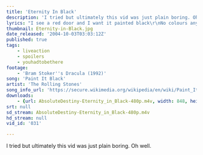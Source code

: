 ```yaml
---
title: 'Eternity In Black'
description: 'I tried but ultimately this vid was just plain boring. Oh well.'
lyrics: "I see a red door and I want it painted black\r\nNo colours any more I want them to turn black\r\nI see the girls walk by dressed in their summer clothes\r\nI have to turn my head until my darkness goes\r\n\r\nI see a line of cars and they're all painted black\r\nWith flowers and my love both never to come back\r\nI see people turn their heads and quickly look away\r\nLike a new born baby it just happens every day\r\n\r\nI look inside myself and see my heart is black\r\nI see my red door and must have it painted black\r\nMaybe then I'll fade away and not have to face the facts\r\nIt's not easy facin' up when your whole world is black\r\n\r\nNo more will my green sea go turn a deeper blue\r\nI could not foresee this thing happening to you\r\n\r\nIf I look hard enough into the settin' sun\r\nMy love will laugh with me before the mornin' comes\r\n\r\nHmm, hmm, hmm,...\r\n\r\nI wanna see it tainted, tainted black\r\nBlack as night, black as coal\r\nI wanna see the sun blotted out from the sky\r\nI wanna see it tainted, tainted, tainted, tainted black\r\nYeah!\r\n\r\nHmm, hmm, hmm,..."
thumbnail: Eternity-in-Black.jpg
date_released: '2004-10-03T03:03:12Z'
published: true
tags:
    - liveaction
    - spoilers
    - youhadtobethere
footage:
    - 'Bram Stoker''s Dracula (1992)'
song: 'Paint It Black'
artist: 'The Rolling Stones'
song_info_url: 'https://secure.wikimedia.org/wikipedia/en/wiki/Paint_It,_Black'
downloads:
    - {url: AbsoluteDestiny-Eternity_in_Black-480p.m4v, width: 848, height: 480, mimetype: video/mp4}
srt: null
sd_stream: AbsoluteDestiny-Eternity_in_Black-480p.m4v
hd_stream: null
vid_id: '031'

---
```

I tried but ultimately this vid was just plain boring. Oh well.
